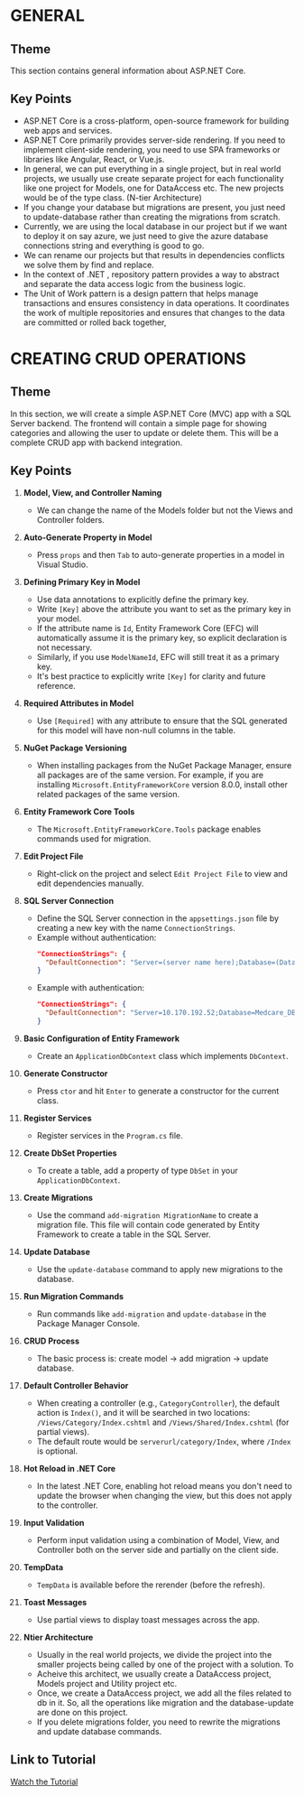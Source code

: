 # GENERAL

## Theme
This section contains general information about ASP.NET Core.

## Key Points
- ASP.NET Core is a cross-platform, open-source framework for building web apps and services.
- ASP.NET Core primarily provides server-side rendering. If you need to implement client-side rendering, you need to use SPA frameworks or libraries like Angular, React, or Vue.js.
- In general, we can put everything in a single project, but in real world projects, we usually use create separate project for each functionality
like one project for Models, one for DataAccess etc. The new projects would be of the type class. (N-tier Architecture)
- If you change your database but migrations are present, you just need to update-database rather than creating the migrations from scratch.
- Currently, we are using the local database in our project but if we want to deploy it on say azure, we just need to give the azure database connections
string and everything is good to go.
- We can rename our projects but that results in dependencies conflicts we solve them by find and replace.
- In the context of .NET , repository pattern provides a way to abstract and separate the data access logic from the business logic.
- The Unit of Work pattern is a design pattern that helps manage transactions and ensures consistency in data operations. It coordinates the work of multiple repositories and ensures that changes to the data are committed or rolled back together, 

# CREATING CRUD OPERATIONS

## Theme
In this section, we will create a simple ASP.NET Core (MVC) app with a SQL Server backend. The frontend will contain a simple page for showing categories and allowing the user to update or delete them. This will be a complete CRUD app with backend integration.

## Key Points

1. **Model, View, and Controller Naming**
   - We can change the name of the Models folder but not the Views and Controller folders.

2. **Auto-Generate Property in Model**
   - Press `props` and then `Tab` to auto-generate properties in a model in Visual Studio.

3. **Defining Primary Key in Model**
   - Use data annotations to explicitly define the primary key.
   - Write `[Key]` above the attribute you want to set as the primary key in your model.
   - If the attribute name is `Id`, Entity Framework Core (EFC) will automatically assume it is the primary key, so explicit declaration is not necessary.
   - Similarly, if you use `ModelNameId`, EFC will still treat it as a primary key.
   - It's best practice to explicitly write `[Key]` for clarity and future reference.

4. **Required Attributes in Model**
   - Use `[Required]` with any attribute to ensure that the SQL generated for this model will have non-null columns in the table.

5. **NuGet Package Versioning**
   - When installing packages from the NuGet Package Manager, ensure all packages are of the same version. For example, if you are installing `Microsoft.EntityFrameworkCore` version 8.0.0, install other related packages of the same version.

6. **Entity Framework Core Tools**
   - The `Microsoft.EntityFrameworkCore.Tools` package enables commands used for migration.

7. **Edit Project File**
   - Right-click on the project and select `Edit Project File` to view and edit dependencies manually.

8. **SQL Server Connection**
   - Define the SQL Server connection in the `appsettings.json` file by creating a new key with the name `ConnectionStrings`.
   - Example without authentication:
     ```json
     "ConnectionStrings": {
       "DefaultConnection": "Server=(server name here);Database=(Database name here);Trusted_Connection=True;TrustServerCertificate=True;"
     }
     ```
   - Example with authentication:
     ```json
     "ConnectionStrings": {
       "DefaultConnection": "Server=10.170.192.52;Database=Medcare_DB_Dev;User ID=your_username;Password=your_password;TrustServerCertificate=True"
     }
     ```

9. **Basic Configuration of Entity Framework**
   - Create an `ApplicationDbContext` class which implements `DbContext`.

10. **Generate Constructor**
    - Press `ctor` and hit `Enter` to generate a constructor for the current class.

11. **Register Services**
    - Register services in the `Program.cs` file.

12. **Create DbSet Properties**
    - To create a table, add a property of type `DbSet` in your `ApplicationDbContext`.

13. **Create Migrations**
    - Use the command `add-migration MigrationName` to create a migration file. This file will contain code generated by Entity Framework to create a table in the SQL Server.

14. **Update Database**
    - Use the `update-database` command to apply new migrations to the database.

15. **Run Migration Commands**
    - Run commands like `add-migration` and `update-database` in the Package Manager Console.

16. **CRUD Process**
    - The basic process is: create model -> add migration -> update database.

17. **Default Controller Behavior**
    - When creating a controller (e.g., `CategoryController`), the default action is `Index()`, and it will be searched in two locations: `/Views/Category/Index.cshtml` and `/Views/Shared/Index.cshtml` (for partial views).
    - The default route would be `serverurl/category/Index`, where `/Index` is optional.

18. **Hot Reload in .NET Core**
    - In the latest .NET Core, enabling hot reload means you don't need to update the browser when changing the view, but this does not apply to the controller.

19. **Input Validation**
    - Perform input validation using a combination of Model, View, and Controller both on the server side and partially on the client side.

20. **TempData**
    - `TempData` is available before the rerender (before the refresh).

21. **Toast Messages**
    - Use partial views to display toast messages across the app.

22. **Ntier Architecture**
    - Usually in the real world projects, we divide the project into the smaller projects being called by one of the project with a solution. To
    - Acheive this architect, we usually create a DataAccess project, Models project and Utility project etc. 
    - Once, we create a DataAccess project, we add all the files related to db in it. So, all the operations like migration and the database-update are done on this project.
    - If you delete migrations folder, you need to rewrite the migrations and update database commands.

## Link to Tutorial
[Watch the Tutorial](https://youtu.be/AopeJjkcRvU?si=wsuyeQ4GAw4CuyHM)
